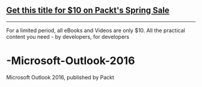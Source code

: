 ## [Get this title for $10 on Packt's Spring Sale](https://www.packt.com/V15375?utm_source=github&utm_medium=packt-github-repo&utm_campaign=spring_10_dollar_2022)
-----
For a limited period, all eBooks and Videos are only $10. All the practical content you need \- by developers, for developers

# -Microsoft-Outlook-2016
 Microsoft Outlook 2016, published by Packt
